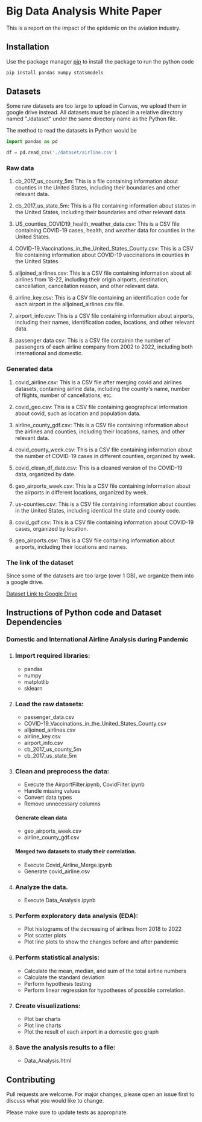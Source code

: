 # Big Data Analysis White Paper

This is a report on the impact of the epidemic on the aviation industry.

## Installation

Use the package manager [pip](https://pip.pypa.io/en/stable/) to install the package to run the python code

```bash
pip install pandas numpy statsmodels
```

## Datasets

Some raw datasets are too large to upload in Canvas, we upload them in google drive instead. All datasets must be placed in a relative directory named "./dataset" under the same directory name as the Python file.

The method to read the datasets in Python would be 

```Python
import pandas as pd

df = pd.read_csv('./dataset/airline.csv')
```
### Raw data

1. cb_2017_us_county_5m: This is a file containing information about counties in the United States, including their boundaries and other relevant data.

2. cb_2017_us_state_5m: This is a file containing information about states in the United States, including their boundaries and other relevant data.

3. US_counties_COVID19_health_weather_data.csv: This is a CSV file containing COVID-19 cases, health, and weather data for counties in the United States.

4. COVID-19_Vaccinations_in_the_United_States_County.csv: This is a CSV file containing information about COVID-19 vaccinations in counties in the United States.

5. alljoined_airlines.csv: This is a CSV file containing information about all airlines from 18-22, including their origin airports, destination, cancellation, cancellation reason, and other relevant data.

6. airline_key.csv: This is a CSV file containing an identification code for each airport in the alljoined_airlines.csv file.

7. airport_info.csv: This is a CSV file containing information about airports, including their names, identification codes, locations, and other relevant data.

8. passenger data csv: This is a CSV file containin the number of passengers of each airline company from 2002 to 2022, including both international and domestic.

### Generated data
1. covid_airline.csv: This is a CSV file after merging covid and airlines datasets, containing airline data, including the county's name, number of flights, number of cancellations, etc.

2. covid_geo.csv: This is a CSV file containing geographical information about covid, such as location and population data.

3. airline_county_gdf.csv: This is a CSV file containing information about the airlines and counties, including their locations, names, and other relevant data.

4. covid_county_week.csv: This is a CSV file containing information about the number of COVID-19 cases in different counties, organized by week.

5. covid_clean_df_date.csv: This is a cleaned version of the COVID-19 data, organized by date.

6. geo_airports_week.csv: This is a CSV file containing information about the airports in different locations, organized by week.

7. us-counties.csv: This is a CSV file containing information about counties in the United States, including identical the state and county code.

8. covid_gdf.csv: This is a CSV file containing information about COVID-19 cases, organized by location.

9. geo_airports.csv: This is a CSV file containing information about airports, including their locations and names.

### The link of the dataset

Since some of the datasets are too large (over 1 GB), we organize them into a google drive.

[Dataset Link to Google Drive](https://drive.google.com/drive/folders/1meuEqb81q4-Gjq2OZwNXn0zn1_0Vac5X?usp=share_link)

## Instructions of Python code and Dataset Dependencies

### Domestic and International Airline Analysis during Pandemic


1. ### Import required libraries: 
    - pandas
    - numpy
    - matplotlib
    - sklearn

2. ### Load the raw datasets:
    - passenger_data.csv
    - COVID-19_Vaccinations_in_the_United_States_County.csv
    - alljoined_airlines.csv
    - airline_key.csv
    - airport_info.csv
    - cb_2017_us_county_5m
    - cb_2017_us_state_5m

3. ### Clean and preprocess the data:
    - Execute the AirportFilter.ipynb, CovidFilter.ipynb
    - Handle missing values
    - Convert data types
    - Remove unnecessary columns
    #### Generate clean data
    - geo_airports_week.csv
    - airline_county_gdf.csv
    #### Merged two datasets to study their correlation.
    - Execute Covid_Airline_Merge.ipynb
    - Generate covid_airline.csv

4. ### Analyze the data.
    - Execute Data_Analysis.ipynb

5. ### Perform exploratory data analysis (EDA):
    - Plot histograms of the decreasing of airlines from 2018 to 2022
    - Plot scatter plots
    - Plot line plots to show the changes before and after pandemic

6. ### Perform statistical analysis:
    - Calculate the mean, median, and sum of the total airline numbers
    - Calculate the standard deviation
    - Perform hypothesis testing
    - Perform linear regression for hypotheses of possible correlation.

7. ### Create visualizations:
    - Plot bar charts
    - Plot line charts
    - Plot the result of each airport in a domestic geo graph 

8. ### Save the analysis results to a file:
    - Data_Analysis.html


## Contributing

Pull requests are welcome. For major changes, please open an issue first
to discuss what you would like to change.

Please make sure to update tests as appropriate.
